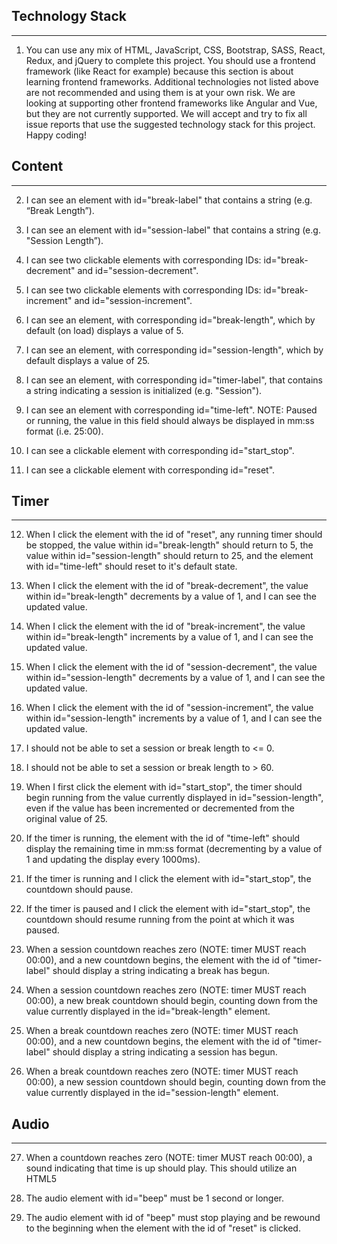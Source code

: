 ## Technology Stack

---

1. You can use any mix of HTML, JavaScript, CSS, Bootstrap, SASS, React, Redux, and jQuery to complete this project. You should use a frontend framework (like React for example) because this section is about learning frontend frameworks. Additional technologies not listed above are not recommended and using them is at your own risk. We are looking at supporting other frontend frameworks like Angular and Vue, but they are not currently supported. We will accept and try to fix all issue reports that use the suggested technology stack for this project. Happy coding!

## Content

---

2. I can see an element with id="break-label" that contains a string (e.g. “Break Length”).

3. I can see an element with id="session-label" that contains a string (e.g. "Session Length”).

4. I can see two clickable elements with corresponding IDs: id="break-decrement" and id="session-decrement".

5. I can see two clickable elements with corresponding IDs: id="break-increment" and id="session-increment".

6. I can see an element, with corresponding id="break-length", which by default (on load) displays a value of 5.

7. I can see an element, with corresponding id="session-length", which by default displays a value of 25.

8. I can see an element, with corresponding id="timer-label", that contains a string indicating a session is initialized (e.g. "Session").

9. I can see an element with corresponding id="time-left". NOTE: Paused or running, the value in this field should always be displayed in mm:ss format (i.e. 25:00).

10. I can see a clickable element with corresponding id="start_stop".

11. I can see a clickable element with corresponding id="reset".

## Timer

---

12. When I click the element with the id of "reset", any running timer should be stopped, the value within id="break-length" should return to 5, the value within id="session-length" should return to 25, and the element with id="time-left" should reset to it's default state.

13. When I click the element with the id of "break-decrement", the value within id="break-length" decrements by a value of 1, and I can see the updated value.

14. When I click the element with the id of "break-increment", the value within id="break-length" increments by a value of 1, and I can see the updated value.

15. When I click the element with the id of "session-decrement", the value within id="session-length" decrements by a value of 1, and I can see the updated value.

16. When I click the element with the id of "session-increment", the value within id="session-length" increments by a value of 1, and I can see the updated value.

17. I should not be able to set a session or break length to <= 0.

18. I should not be able to set a session or break length to > 60.

19. When I first click the element with id="start_stop", the timer should begin running from the value currently displayed in id="session-length", even if the value has been incremented or decremented from the original value of 25.

20. If the timer is running, the element with the id of "time-left" should display the remaining time in mm:ss format (decrementing by a value of 1 and updating the display every 1000ms).

21. If the timer is running and I click the element with id="start_stop", the countdown should pause.

22. If the timer is paused and I click the element with id="start_stop", the countdown should resume running from the point at which it was paused.

23. When a session countdown reaches zero (NOTE: timer MUST reach 00:00), and a new countdown begins, the element with the id of "timer-label" should display a string indicating a break has begun.

24. When a session countdown reaches zero (NOTE: timer MUST reach 00:00), a new break countdown should begin, counting down from the value currently displayed in the id="break-length" element.

25. When a break countdown reaches zero (NOTE: timer MUST reach 00:00), and a new countdown begins, the element with the id of "timer-label" should display a string indicating a session has begun.

26. When a break countdown reaches zero (NOTE: timer MUST reach 00:00), a new session countdown should begin, counting down from the value currently displayed in the id="session-length" element.

## Audio

---

27. When a countdown reaches zero (NOTE: timer MUST reach 00:00), a sound indicating that time is up should play. This should utilize an HTML5 <audio> tag and have a corresponding id="beep".

28. The audio element with id="beep" must be 1 second or longer.

29. The audio element with id of "beep" must stop playing and be rewound to the beginning when the element with the id of "reset" is clicked.